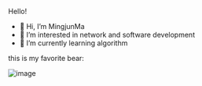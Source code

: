 Hello!

- 👋 Hi, I’m MingjunMa
- 👀 I’m interested in network and software development
- 🌱 I’m currently learning algorithm

this is my favorite bear:

![image](https://user-images.githubusercontent.com/54018772/142196307-a2949dc6-eed6-46c5-b1f1-db2407af69fc.png)
